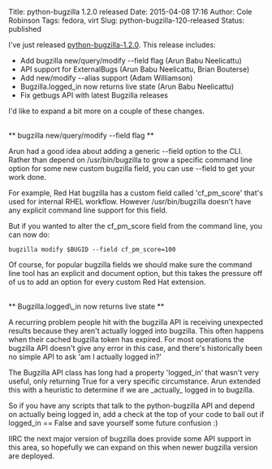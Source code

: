 Title: python-bugzilla 1.2.0 released
Date: 2015-04-08 17:16
Author: Cole Robinson
Tags: fedora, virt
Slug: python-bugzilla-120-released
Status: published

I've just released [python-bugzilla-1.2.0](https://lists.fedorahosted.org/pipermail/python-bugzilla/2015-April/000397.html). This release includes:

-   Add bugzilla new/query/modify --field flag (Arun Babu Neelicattu)
-   API support for ExternalBugs (Arun Babu Neelicattu, Brian Bouterse)
-   Add new/modify --alias support (Adam Williamson)
-   Bugzilla.logged\_in now returns live state (Arun Babu Neelicattu)
-   Fix getbugs API with latest Bugzilla releases

I'd like to expand a bit more on a couple of these changes.

<br/>
** bugzilla new/query/modify --field flag **

Arun had a good idea about adding a generic --field option to the CLI. Rather than depend on /usr/bin/bugzilla to grow a specific command line option for some new custom bugzilla field, you can use --field to get your work done.

For example, Red Hat bugzilla has a custom field called 'cf\_pm\_score' that's used for internal RHEL workflow. However /usr/bin/bugzilla doesn't have any explicit command line support for this field.

But if you wanted to alter the cf\_pm\_score field from the command line, you can now do:

`bugzilla modify $BUGID --field cf_pm_score=100`

Of course, for popular bugzilla fields we should make sure the command line tool has an explicit and document option, but this takes the pressure off of us to add an option for every custom Red Hat extension.

<br/>
** Bugzilla.logged\_in now returns live state **

A recurring problem people hit with the bugzilla API is receiving unexpected results because they aren't actually logged into bugzilla. This often happens when their cached bugzilla token has expired. For most operations the bugzilla API doesn't give any error in this case, and there's historically been no simple API to ask 'am I actually logged in?'

The Bugzilla API class has long had a property 'logged\_in' that wasn't very useful, only returning True for a very specific circumstance. Arun extended this with a heuristic to determine if we are \_actually\_ logged in to bugzilla.

So if you have any scripts that talk to the python-bugzilla API and depend on actually being logged in, add a check at the top of your code to bail out if logged\_in == False and save yourself some future confusion :)

IIRC the next major version of bugzilla does provide some API support in this area, so hopefully we can expand on this when newer bugzilla version are deployed.
